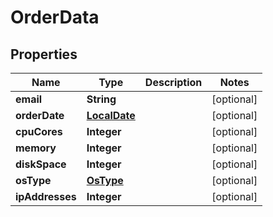 
# OrderData

## Properties
Name | Type | Description | Notes
------------ | ------------- | ------------- | -------------
**email** | **String** |  |  [optional]
**orderDate** | [**LocalDate**](LocalDate.md) |  |  [optional]
**cpuCores** | **Integer** |  |  [optional]
**memory** | **Integer** |  |  [optional]
**diskSpace** | **Integer** |  |  [optional]
**osType** | [**OsType**](OsType.md) |  |  [optional]
**ipAddresses** | **Integer** |  |  [optional]



